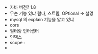 * 자바 버전? 1.8   
* 무슨 기능 있냐 람다, 스트림, OPtional -> 설명
* mysql 의 explain 기능을 알고 있냐    
* cors
* 필터랑 인터셉터 
* 인덱스  
* scope :
* 


